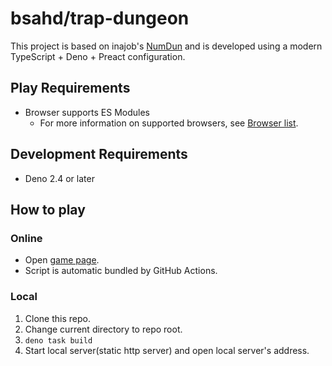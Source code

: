 # bsahd/trap-dungeon

This project is based on inajob's [NumDun](https://github.com/inajob/numdun) and
is developed using a modern TypeScript + Deno + Preact configuration.

## Play Requirements

- Browser supports ES Modules
  - For more information on supported browsers, see
    [Browser list](https://caniuse.com/es6-module).

## Development Requirements

- Deno 2.4 or later

## How to play

### Online

- Open [game page](https://bsahd.github.io/trap-dungeon/).
- Script is automatic bundled by GitHub Actions.

### Local

1. Clone this repo.
2. Change current directory to repo root.
3. `deno task build`
4. Start local server(static http server) and open local server's address.

